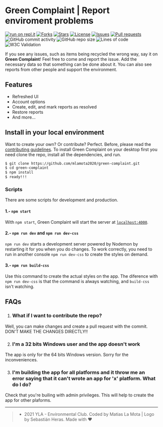 # Green Complaint | Report enviroment problems

[![run on repl.it](https://repl.it/badge/github/mlamota2020/green-complaint)](https://repl.it/github/mlamota2020/green-complaint) [![Forks](https://img.shields.io/github/forks/mlamota2020/green-complaint)](https://github.com/mlamota2020/green-complaint/forks) [![Stars](https://img.shields.io/github/stars/mlamota2020/green-complaint)](https://github.com/mlamota2020/green-complaint/stars/) [![License](	https://img.shields.io/github/license/mlamota2020/green-complaint)](https://github.com/mlamota2020/green-complaint/blob/master/LICENSE.md) [![Issues](https://img.shields.io/github/issues/mlamota2020/green-complaint)](https://github.com/mlamota2020/green-complaint/issues/) [![Pull requests](https://img.shields.io/github/issues-pr/mlamota2020/green-complaint)](https://github.com/mlamota2020/green-complaint/pulls) ![GitHub commit activity](https://img.shields.io/github/commit-activity/w/mlamota2020/green-complaint) ![GitHub repo size](https://img.shields.io/github/repo-size/mlamota2020/green-complaint) ![Lines of code](https://img.shields.io/tokei/lines/github/mlamota2020/green-complaint) ![W3C Validation](https://img.shields.io/w3c-validation/html?targetUrl=https%3A%2F%2Fvalidator.w3.org%2Fnu%2F%3Fdoc%3Dhttps%253A%252F%252Fgreen-complaint.herokuapp.com%252F)

If you see any issues, such as items being recycled the wrong way, say it on **Green Complaint**! Feel free to come and report the issue. Add the necessary data so that something can be done about it. You can also see reports from other people and support the environment. 

## Features

- Refreshed UI
- Account options
- Create, edit, and mark reports as resolved
- Restore reports
- And more...

## Install in your local environment

Want to create your own? Or contribute? Perfect. Before, please read the [contributing guidelines](.github/CONTRIBUTING.md). To install Green Complaint on your desktop first you need clone the repo, install all the dependencies, and run.

```bash
$ git clone https://github.com/mlamota2020/green-complaint.git
$ cd green-complaint
$ npm install
$ ready!!!
```
### Scripts

There are some scripts for development and production.

#### 1.- `npm start`

With `npm start`, Green Complaint will start the server at [`localhost:4000`](http://localhost:4000).

#### 2.- `npm run dev` and `npm run dev-css`

`npm run dev` starts a development server powered by Nodemon by restarting it for you when you do changes. To work correctly, you need to run in another console `npm run dev-css` to create the styles on demand.

#### 3.- `npm run build-css`

Use this command to create the actual styles on the app. The diference with `npm run dev-css` is that the command is always watching, and `build-css` isn't watching. 

## FAQs

1. ### What if I want to contribute the repo?

Well, you can make changes and create a pull request with the commit. DON'T MAKE THE CHANGES DIRECTLY!!

2. ### I'm a 32 bits Windows user and the app doesn't work

The app is only for the 64 bits Windows version. Sorry for the inconveniences.

3. ### I'm building the app for all platforms and it throw me an error saying that it can't wrote an app for 'x' platform. What do I do?

Check that you're builing with admin privileges. This will help to create the app for other plaforms.

----------

> - 2021 YLA - Environmental Club. Coded by Matias La Mota | Logo by Sebastián Heras. Made with ♥

